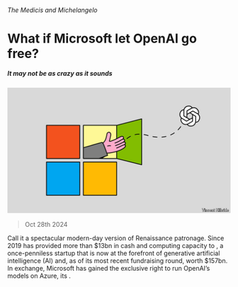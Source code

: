 ###### The Medicis and Michelangelo

# What if Microsoft let OpenAI go free? 

##### It may not be as crazy as it sounds 

![image](images/20241102_WBD001.jpg) 

> Oct 28th 2024 

Call it a spectacular modern-day version of Renaissance patronage. Since 2019  has provided more than $13bn in cash and computing capacity to , a once-penniless startup that is now at the forefront of generative artificial intelligence (AI) and, as of its most recent fundraising round, worth $157bn. In exchange, Microsoft has gained the exclusive right to run OpenAI’s models on Azure, its .

